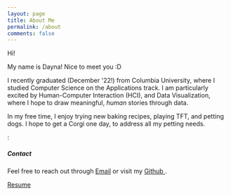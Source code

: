 ```yaml
---
layout: page
title: About Me
permalink: /about
comments: false
---
```


<div class="row justify-content-between">
<div class="col-md-8 pr-5">

<p> Hi!</p>
<p> My name is Dayna! Nice to meet you :D </p>
I recently graduated (December '22!) from Columbia University, where I studied Computer Science on the Applications track. 
I am particularly excited by Human-Computer Interaction (HCI), and Data Visualization, where I hope to draw meaningful, <em>human</em> stories through data. 

<!-- <p class="mb-5"><img class="shadow-lg" src="{{site.baseurl}}/assets/images/mediumish-jekyll-template.png" alt="jekyll template mediumish" /></p>
<h4>Documentation</h4> -->

<p> In my free time, I enjoy trying new baking recipes, playing TFT, and petting dogs. I hope to get a Corgi one day, to address all my petting needs.</p>

</div>

<div class="col-md-4">:

<div class="sticky-top sticky-top-80">
<h5>Contact</h5>

<p>Feel free to reach out through <a target="_blank" href="mailto:dl3410@columbia.edu">Email<i class="fab fa-solid fa-envelope"></i></a> or visit my <a target="_blank" href="https://github.com/delee19"> Github <i class="fab fa-github"></i></a>.</p>

<a target="_blank" href="/" class="btn btn-secondary">Resume</a>

</div>
</div>
</div>
